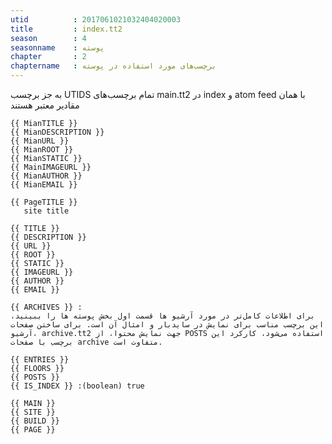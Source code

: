 ```yaml
---
utid          : 2017061021032404020003
title         : index.tt2
season        : 4
seasonname    : پوسته
chapter       : 2
chaptername   : برچسب‌های مورد استفاده در پوسته
---
```



<p>به جز برچسب UTIDS تمام برچسب‌های main.tt2 در index و atom feed با همان مقادیر معتبر هستند</p>

<pre><code>{{ MianTITLE }}
{{ MianDESCRIPTION }}
{{ MianURL }}
{{ MianROOT }}
{{ MianSTATIC }}
{{ MainIMAGEURL }}
{{ MianAUTHOR }}
{{ MianEMAIL }}

{{ PageTITLE }}
   site title

{{ TITLE }}
{{ DESCRIPTION }}
{{ URL }}
{{ ROOT }}
{{ STATIC }}
{{ IMAGEURL }}
{{ AUTHOR }}
{{ EMAIL }}

{{ ARCHIVES }} :
برای اطلاعات کامل‌تر در مورد آرشیو ها قسمت اول بخش پوسته ها را ببینید، این برچسب مناسب برای نمایش در سایدبار و امثال آن است. برای ساختن صفحات آرشیو، archive.tt2 جهت نمایش محتوا، از POSTS استفاده می‌شود، کارکرد این برچسب با صفحات archive متفاوت است.

{{ ENTRIES }}
{{ FLOORS }}
{{ POSTS }}
{{ IS_INDEX }} :(boolean) true

{{ MAIN }}
{{ SITE }}
{{ BUILD }}
{{ PAGE }}
</code></pre>


